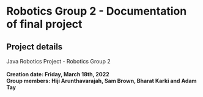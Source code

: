 # Robotics Group 2 - Documentation of final project
## Project details
Java Robotics Project - Robotics Group 2
<br>
<br>
<b>Creation date: Friday, March 18th, 2022</b>
<br>
<b>Group members: Hiji Arunthavarajah, Sam Brown, Bharat Karki and Adam Tay</b>